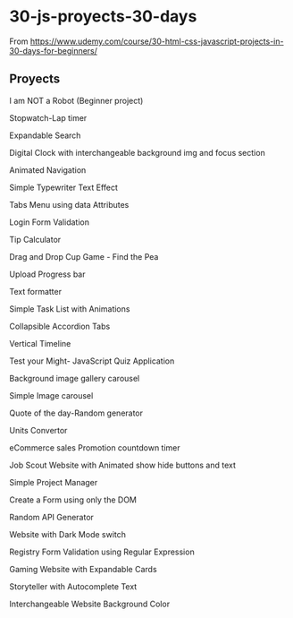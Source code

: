 # 30-js-proyects-30-days

From https://www.udemy.com/course/30-html-css-javascript-projects-in-30-days-for-beginners/

## Proyects

I am NOT a Robot (Beginner project)

Stopwatch-Lap timer

Expandable Search

Digital Clock with interchangeable background img and focus section

Animated Navigation

Simple Typewriter Text Effect

Tabs Menu using data Attributes

Login Form Validation

Tip Calculator

Drag and Drop Cup Game - Find the Pea

Upload Progress bar

Text formatter

Simple Task List with Animations

Collapsible Accordion Tabs

Vertical Timeline

Test your Might- JavaScript Quiz Application

Background image gallery carousel

Simple Image carousel

Quote of the day-Random generator

Units Convertor

eCommerce sales Promotion countdown timer

Job Scout Website with Animated show hide buttons and text

Simple Project Manager

Create a Form using only the DOM

Random API Generator

Website with Dark Mode switch

Registry Form Validation using Regular Expression

Gaming Website with Expandable Cards

Storyteller with Autocomplete Text

Interchangeable Website Background Color
